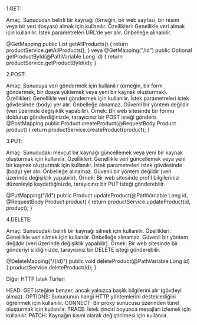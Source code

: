 1.GET:

Amaç: Sunucudan belirli bir kaynağı (örneğin, bir web sayfası, bir resim 
veya bir veri dosyası) almak için kullanılır.
Özellikleri:
Genellikle veri almak için kullanılır.
İstek parametreleri URL'de yer alır.
Önbelleğe alınabilir.

@GetMapping
public List<Product> getAllProducts() {
return productService.getAllProducts();
}
veya
@GetMapping("/id")
public Optional<Product> getProductById(@PathVariable Long id) {
return productService.getProductById(id);
}

2.POST:

Amaç: Sunucuya veri göndermek için kullanılır (örneğin, bir form göndermek, 
bir dosya yüklemek veya yeni bir kaynak oluşturmak).
Özellikleri:
Genellikle veri göndermek için kullanılır.
İstek parametreleri istek gövdesinde (body) yer alır.
Önbelleğe alınamaz.
Güvenli bir yöntem değildir (veri üzerinde değişiklik yapabilir).
Örnek: Bir web sitesinde bir formu doldurup gönderdiğinizde, tarayıcınız bir POST isteği gönderir.
@PostMapping
public Product createProduct(@RequestBody Product product) {
return productService.createProduct(product);
}


3.PUT:

Amaç: Sunucudaki mevcut bir kaynağı güncellemek veya yeni bir kaynak oluşturmak için kullanılır.
Özellikleri:
Genellikle veri güncellemek veya yeni bir kaynak oluşturmak için kullanılır.
İstek parametreleri istek gövdesinde (body) yer alır.
Önbelleğe alınamaz.
Güvenli bir yöntem değildir (veri üzerinde değişiklik yapabilir).
Örnek: Bir web sitesinde profil bilgilerinizi düzenleyip kaydettiğinizde, 
tarayıcınız bir PUT isteği gönderebilir.


@PutMapping("/id")
public Product updateProduct(@PathVariable Long id, @RequestBody Product product) {
return productService.updateProduct(id, product);
}


4.DELETE:

Amaç: Sunucudaki belirli bir kaynağı silmek için kullanılır.
Özellikleri:
Genellikle veri silmek için kullanılır.
Önbelleğe alınamaz.
Güvenli bir yöntem değildir (veri üzerinde değişiklik yapabilir).
Örnek: Bir web sitesinde bir gönderiyi sildiğinizde, tarayıcınız bir DELETE isteği gönderebilir.

@DeleteMapping("/{id}")
public void deleteProduct(@PathVariable Long id) {
productService.deleteProduct(id);
}


Diğer HTTP İstek Türleri

HEAD: GET isteğine benzer, ancak yalnızca başlık bilgilerini alır (gövdeyi almaz).
OPTIONS: Sunucunun hangi HTTP yöntemlerini desteklediğini öğrenmek için kullanılır.
CONNECT: Bir proxy sunucusu üzerinden tünel oluşturmak için kullanılır.
TRACE: İstek zinciri boyunca mesajları izlemek için kullanılır.
PATCH: Kaynağın kısmi olarak değiştirilmesi için kullanılır.